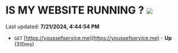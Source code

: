 # IS MY WEBSITE RUNNING ? [![](https://img.shields.io/static/v1?label=Sponsor&message=%E2%9D%A4&logo=GitHub&color=%23fe8e86)](https://github.com/sponsors/Youssef-Lehmam)

Last updated: **7/21/2024, 4:44:54 PM**

- `GET` [https://youssefservice.me](https://youssefservice.me) - **Up** (310ms)

